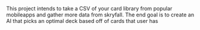 This project intends to take a CSV of your card library from popular mobileapps and gather more data from skryfall. 
The end goal is to create an AI that picks an optimal deck based off of cards that user has
